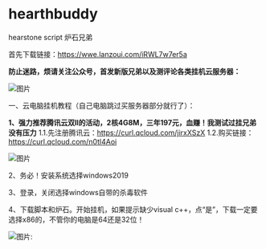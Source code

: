 # hearthbuddy
hearstone script 炉石兄弟

首先下载链接：https://wwe.lanzoui.com/iRWL7w7er5a

**防止迷路，烦请关注公众号，首发新版兄弟以及测评论各类挂机云服务器：**

![图片](https://z3.ax1x.com/2021/11/06/IMGzin.jpg)

一、云电脑挂机教程（自己电脑跳过买服务器部分就行了）：

**1、强力推荐腾讯云双ll的活动，2核4G8M，三年197元，血赚！我测试过挂兄弟没有压力**
1.1.先注册腾讯云：https://curl.qcloud.com/jirxXSzX
1.2.购买链接：https://curl.qcloud.com/n0tl4Aoi

![图片](https://z3.ax1x.com/2021/11/06/IMJ0OS.png)

2、务必！安装系统选择windows2019

3、登录，关闭选择windows自带的杀毒软件

4、下载脚本和炉石。开始挂机，如果提示缺少visual c++，点“是”，下载一定要选择x86的，不管你的电脑是64还是32位！

![图片:](https://z3.ax1x.com/2021/11/06/IMJWlV.png)
